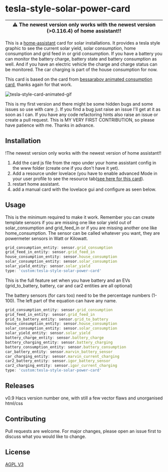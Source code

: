 # tesla-style-solar-power-card
| :warning: **The newest version only works with the newest version (>0.116.4) of home assistant!!** |
| --- |

This is a [home-assistant](home-assistant.io) card for solar installations. It provides a tesla style graphic to see the current
solar yield, solar consumption, home consumption and grid feed in or grid consumption.
If you have a battery you can monitor the battery charge, battery state and battery consumption as well.
And if you have an electric vehicle the charge and charge status can be monitored. The car charging is part of the house consumption for now.

This card is based on the card from [bessarabov animated consumption card](https://github.com/bessarabov/animated-consumption-card), thanks again for that work.

![tesla-style-card-animated-gif](https://github.com/reptilex/tesla-style-solar-power-card/blob/master/tesla-style-card-animation.gif)

This is my first version and there might be some hidden bugs and some issues so use with care ;). If you find a bug just raise an issue I'll get at it as soon as I can. If you have any code refactoring hints also raise an issue or create a pull request. This is MY VERY FIRST CONTRIBUTION, so please have patience with me. Thanks in advance.


## Installation
!The newest version only works with the newest version of home assistant!!

1. Add the card js file from the repo under your home assistant config in the www folder (create one if you don't have it yet).
2. Add a resource under lovelace (you have to enable advanced Mode in your user profile to see the resource tab([see here for this card](https://github.com/reptilex/tesla-style-solar-power-card/blob/master/add-card-resource.png)).
3. restart home assistant.
4. add a manual card with the lovelace gui and configure as seen below.

## Usage
This is the minimum required to make it work. Remember you can create
template sensors if you are missing one like solar yield out of solar_consumption and grid_feed_in or if you are missing another one like home_consumption. 
The sensor can be called whatever you want, they are powermeter sensors in Watt or Kilowatt. 
```javascript
grid_consumption_entity: sensor.grid_consumption
grid_feed_in_entity: sensor.grid_feed_in
house_consumption_entity: sensor.house_consumption
solar_consumption_entity: sensor.solar_consumption
solar_yield_entity: sensor.solar_yield
type: 'custom:tesla-style-solar-power-card'
```

This is the full feature set when you have battery and an EVs (grid_to_battery, battery, car and car2 entities are all optional) 

The battery sensors (for cars too) need to be the percentage numbers (1-100). The left part of the equation can have any name.
```javascript
grid_consumption_entity: sensor.grid_consumption
grid_feed_in_entity: sensor.grid_feed_in
grid_to_battery_entity: sensor.grid_to_battery
house_consumption_entity: sensor.house_consumption
solar_consumption_entity: sensor.solar_consumption
solar_yield_entity: sensor.solar_yield
battery_charge_entity: sensor.battery_charge
battery_charging_entity: sensor.battery_charging
battery_consumption_entity: sensor.battery_consumption
car_battery_entity: sensor.marvin_battery_sensor
car_charging_entity: sensor.marvin_current_charging
car2_battery_entity: sensor.igor_battery_sensor
car2_charging_entity: sensor.igor_current_charging
type: 'custom:tesla-style-solar-power-card'
```

## Releases
v0.9 Hacs version number one, with still a few vector flaws and unorganised html/css

## Contributing
Pull requests are welcome. For major changes, please open an issue first to discuss what you would like to change.


## License
[AGPL V3](https://choosealicense.com/licenses/agpl-3.0/)
